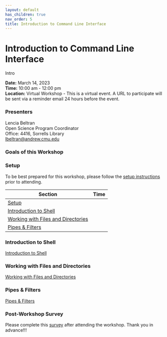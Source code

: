 ```yaml
---
layout: default
has_children: true
nav_order: 5
title: Introduction to Command Line Interface
---
```


# Introduction to Command Line Interface
Intro

**Date:** March 14, 2023                           
**Time:** 10:00 am - 12:00 pm                       
**Location:** Virtual Workshop - This is a virtual event. A URL to participate will be sent via a reminder email 24 hours before the event.

### Presenters
Lencia Beltran <a href='https://github.com/lenciabeltran' target='_blank'><img src='../content/img/GitHub-Mark-custom.svg' style='width:15px; padding:0; border:none !important;'></a>  
Open Science Program Coordinator  
Office: 4416, Sorrells Library  
[lbeltran@andrew.cmu.edu](mailto:lbeltran@andrew.cmu.edu)

### Goals of this Workshop


### Setup
To be best prepared for this workshop, please follow the [setup instructions](setup.md)
prior to attending.

| Section  | Time |
| ------------- | ------------- |
| [Setup](setup.md)  |   |
| [Introduction to Shell](01_intro_to_shell.md) |   |
| [Working with Files and Directories](02_files_direc.md)  |  |
| [Pipes & Filters](03-pipes-filters.md)  |   |

### Introduction to Shell
[Introduction to Shell](01_intro_to_shell.md)
### Working with Files and Directories
[Working with Files and Directories](02_files_direc.md)
### Pipes & Filters
[Pipes & Filters](03-pipes-filters.md)
### Post-Workshop Survey

Please complete this [survey]()
after attending the workshop. Thank you in advance!!!
